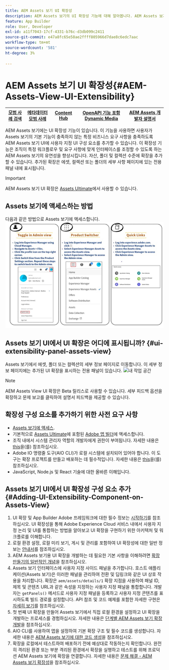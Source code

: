 ```yaml
---
title: AEM Assets 보기 UI 확장성
description: AEM Assets 보기의 UI 확장성 기능에 대해 알아봅니다. AEM Assets 보기 UI를 사용하면 특정 비즈니스 요구 사항을 충족하도록 사용자 지정 UI 구성 요소를 추가할 수 있습니다.
feature: App Builder
role: User, Developer
exl-id: a11f7043-17cf-4331-b76c-d3db099c2411
source-git-commit: e47a8fc65e58ae2ffff805966d7dae8c6edc7aac
workflow-type: tm+mt
source-wordcount: '581'
ht-degree: 3%

---
```


# AEM Assets 보기 UI 확장성{#AEM-Assets-View-UI-Extensibility}

| [모범 사례 검색](/help/assets/search-best-practices.md) | [메타데이터 모범 사례](/help/assets/metadata-best-practices.md) | [Content Hub](/help/assets/product-overview.md) | [OpenAPI 기능 포함 Dynamic Media](/help/assets/dynamic-media-open-apis-overview.md) | [AEM Assets 개발자 설명서](https://developer.adobe.com/experience-cloud/experience-manager-apis/) |
| ------------- | --------------------------- |---------|----|-----|

AEM Assets 보기에는 UI 확장성 기능이 있습니다. 이 기능을 사용하면 사용자가 Assets 보기의 기본 기능이 충족하지 않는 특정 비즈니스 요구 사항을 충족하도록 AEM Assets 보기 UI에 사용자 지정 UI 구성 요소를 추가할 수 있습니다. 이 확장성 기능은 조직이 특정 워크플로우 및 요구 사항에 맞게 인터페이스를 조정할 수 있도록 하는 AEM Assets 보기의 유연성을 향상시킵니다.
자산, 폴더 및 컬렉션 수준에 확장을 추가할 수 있습니다. 추가된 확장은 에셋, 컬렉션 또는 폴더의 세부 사항 페이지에 있는 전용 패널 내에 표시됩니다.

>[!IMPORTANT]
> AEM Assets 보기 UI 확장은 [Assets Ultimate](/help/assets/assets-ultimate-overview.md)에서 사용할 수 있습니다.

## <a id="1"></a> Assets 보기에 액세스하는 방법

다음과 같은 방법으로 Assets 보기에 액세스합니다.
![access-assets-view-ui](/help/assets/assets/access-assets-view.jpg)

## Assets 보기 UI에서 UI 확장은 어디에 표시됩니까? {#ui-extensibility-panel-assets-view}

Assets 보기에서 에셋, 폴더 또는 컬렉션의 세부 정보 페이지로 이동합니다. 이 세부 정보 페이지에는 추가된 UI 확장을 표시하는 전용 패널이 있습니다.
![내 작업 공간](/help/assets/assets/my-workspace-assets-view3.png)

>[!NOTE]
>
> AEM Assets View UI 확장은 Beta 릴리스로 사용할 수 있습니다. 세부 피드백 옵션을 확장하고 문제 보고를 클릭하여 설명서 피드백을 제공할 수 있습니다.

## 확장성 구성 요소를 추가하기 위한 사전 요구 사항

* [Assets 보기에 액세스](#1).
* 기본적으로 [Assets Ultimate](/help/assets/assets-ultimate-overview.md)에 포함된 [Adobe 앱 빌더](https://developer.adobe.com/app-builder/docs/overview/)에 액세스합니다.
* 조직 내에서 시스템 관리자 역할의 개발자에게 권한이 부여됩니다. 자세한 내용은 [this](https://developer.adobe.com/uix/docs/guides/get-access/)을(를) 참조하십시오.
* Adobe IO 명령줄 도구(AIO CLI)가 로컬 시스템에 설치되어 있어야 합니다. 이 도구는 확장 프로젝트를 만들고 배포하는 데 필수적입니다. 자세한 내용은 [this](https://developer.adobe.com/app-builder/docs/getting_started/#local-environment-set-up)을(를) 참조하십시오.
* JavaScript, Node.js 및 React 기술에 대한 올바른 이해입니다.

## Assets 보기 UI에서 UI 확장성 구성 요소 추가{#Adding-UI-Extensibility-Component-on-Assets-View}

1. UI 확장 및 App Builder Adobe 프레임워크에 대한 필수 정보는 [시작하기](https://developer.adobe.com/uix/docs/getting-started/)를 참조하십시오. UI 확장성을 통해 Adobe Experience Cloud 서비스 내에서 사용자 지정 논리 및 UI를 통합하는 방법을 알아보고 UI 확장을 구현하기 위한 아키텍처 및 워크플로를 이해합니다.
1. 로컬 환경 설정, 로컬 미리 보기, 게시 및 관리를 포함하여 UI 확장성에 대한 일반 정보는 [안내서](https://developer.adobe.com/uix/docs/guides/)를 참조하십시오.
1. AEM Assets 보기용 UI 확장을 개발하는 데 필요한 기본 사항을 이해하려면 [확장 만들기의 일반적인 개념](https://developer.adobe.com/uix/docs/services/aem-assets-view/api/commons/)을 참조하십시오.
1. Assets 보기 인터페이스에 사용자 지정 사이드 패널을 추가합니다. 호스트 애플리케이션(Assets 보기)은 이러한 패널을 관리하여 전환 및 딥링크와 같은 UI 상호 작용을 처리합니다. 확장은 `aem/assets/details/1` 확장 지점을 사용하여 패널 ID, 제목 및 콘텐츠 URL과 같은 속성을 지정하는 사용자 지정 패널을 통합합니다. 개발자는 `getPanels()` 메서드로 사용자 지정 패널을 등록하고 사용자 지정 콘텐츠를 표시하도록 빌드 경로를 설정합니다. API 참조 및 코드 예제를 포함한 자세한 구현은 [자세히 보기](https://developer.adobe.com/uix/docs/services/aem-assets-view/api/details-view/)를 참조하십시오.
1. 첫 번째 UI 확장을 만들어 Assets 보기에서 직접 로컬 환경을 설정하고 UI 확장을 개발하는 프로세스를 경험하십시오. 자세한 내용은 [단계별 AEM Assets 보기 확장 개발](https://developer.adobe.com/uix/docs/services/aem-assets-view/extension-development/)을 참조하십시오.
1. AIO CLI를 사용하여 앱을 설정하여 기본 확장 구조 및 필수 코드를 생성합니다. 자세한 내용은 [AEM Assets 보기에 대한 코드 생성](https://developer.adobe.com/uix/docs/services/aem-assets-view/code-generation/)을 참조하십시오.
1. 확장을 로컬에서 테스트하여 배포하기 전에 예상대로 작동하는지 확인합니다. 완전히 격리된 환경 또는 부분 격리된 환경에서 확장을 실행하고 테스트를 위해 프로덕션 AEM Assets 보기에 확장을 연결합니다. 자세한 내용은 [문제 해결 - AEM Assets 보기 확장성](https://developer.adobe.com/uix/docs/services/aem-assets-view/debug/)을 참조하십시오.
